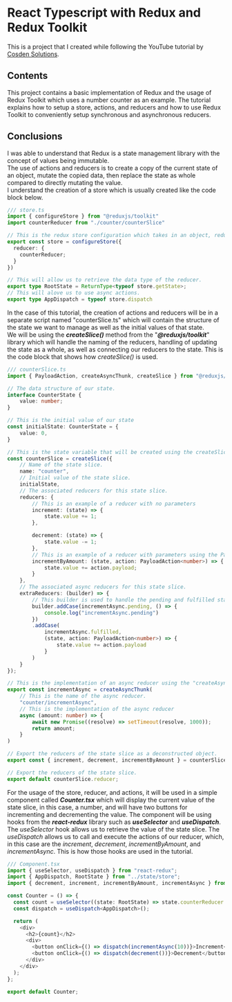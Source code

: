 # React Typescript with Redux and Redux Toolkit

This is a project that I created while following the YouTube tutorial by [Cosden Solutions](https://www.youtube.com/watch?v=5yEG6GhoJBs).

## Contents
This project contains a basic implementation of Redux and the usage of Redux Toolkit which uses a number counter as an example.
The tutorial explains how to setup a store, actions, and reducers and how to use Redux Toolkit to conveniently setup synchronous and asynchronous reducers.

## Conclusions
I was able to understand that Redux is a state management library with the concept of values being immutable.  
The use of actions and reducers is to create a copy of the current state of an object, mutate the copied data, then replace the state as whole compared to directly mutating the value.  
I understand the creation of a store which is usually created like the code block below.
```typescript
/// store.ts
import { configureStore } from "@reduxjs/toolkit"
import counterReducer from "./counter/counterSlice"

// This is the redux store configuration which takes in an object, reducer, which holds all the reducers we'll need based on the project.
export const store = configureStore({
  reducer: {
    counterReducer;
  }
})

// This will allow us to retrieve the data type of the reducer.
export type RootState = ReturnType<typeof store.getState>;
// This will alove us to use async actions.
export type AppDispatch = typeof store.dispatch

```

In the case of this tutorial, the creation of actions and reducers will be in a separate script named "counterSlice.ts" which will contain the structure of the state we want to manage as well as the initial values of that state.  
We will be using the ***createSlice()*** method from the "***@reduxjs/toolkit***" library which will handle the naming of the reducers, handling of updating the state as a whole, as well as connecting our reducers to the state.
This is the code block that shows how *createSlice()* is used.
```typescript
/// counterSlice.ts
import { PayloadAction, createAsyncThunk, createSlice } from "@reduxjs/toolkit";

// The data structure of our state.
interface CounterState {
    value: number;
}

// This is the initial value of our state
const initialState: CounterState = {
    value: 0,
}

// This is the state variable that will be created using the createSlice() method from "@reduxjs/toolkit"
const counterSlice = createSlice({
    // Name of the state slice.
    name: "counter",
    // Initial value of the state slice.
    initialState,
    // The associated reducers for this state slice.
    reducers: {
        // This is an example of a reducer with no parameters
        increment: (state) => {
            state.value += 1;
        },

        decrement: (state) => {
            state.value -= 1;
        },
        // This is an example of a reducer with parameters using the PayloadAction from "@reduxjs/toolkit"
        incrementByAmount: (state, action: PayloadAction<number>) => {
            state.value += action.payload;
        }
    },
    // The associated async reducers for this state slice.
    extraReducers: (builder) => {
        // This builder is used to handle the pending and fulfilled states of the async reducer.
        builder.addCase(incrementAsync.pending, () => {
            console.log("incrementAsync.pending")
        })
        .addCase(
            incrementAsync.fulfilled,
            (state, action: PayloadAction<number>) => {
                state.value += action.payload
            }
        )
    }
});

// This is the implementation of an async reducer using the "createAsyncThunk()" method from the "@reduxjs/toolkit" library.
export const incrementAsync = createAsyncThunk(
    // This is the name of the async reducer.
    "counter/incrementAsync",
    // This is the implementation of the async reducer
    async (amount: number) => {
        await new Promise((resolve) => setTimeout(resolve, 1000));
        return amount;
    }
)

// Export the reducers of the state slice as a deconstructed object.
export const { increment, decrement, incrementByAmount } = counterSlice.actions

// Export the reducers of the state slice.
export default counterSlice.reducer;
```

For the usage of the store, reducer, and actions, it will be used in a simple component called ***Counter.tsx*** which will display the current value of the state slice, in this case, a number, and will have two buttons for incrementing and decrementing the value.
The component will be using hooks from the ***react-redux*** library such as ***useSelector*** and ***useDispatch***.
The *useSelector* hook allows us to retrieve the value of the state slice.
The *useDispatch* allows us to call and execute the actions of our reducer, which, in this case are the *increment*, *decrement*, *incrementByAmount*, and *incrementAsync*.
This is how those hooks are used in the tutorial.
```typescript
/// Component.tsx
import { useSelector, useDispatch } from "react-redux";
import { AppDispatch, RootState } from "../state/store";
import { decrement, increment, incrementByAmount, incrementAsync } from "../state/counter/counterSlice";

const Counter = () => {
  const count = useSelector((state: RootState) => state.counterReducer.value);
  const dispatch = useDispatch<AppDispatch>();

  return (
    <div>
      <h2>{count}</h2>
      <div>
        <button onClick={() => dispatch(incrementAsync(10))}>Increment</button>
        <button onClick={() => dispatch(decrement())}>Decrement</button>
      </div>
    </div>
  );
};

export default Counter;
```
